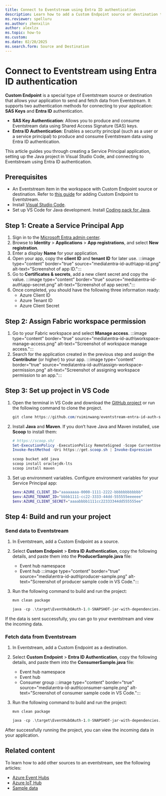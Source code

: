 ```yaml
---
title: Connect to Eventstream using Entra ID authentication
description: Learn how to add a Custom Endpoint source or destination to connect with an eventstream using Entra ID authentication.
ms.reviewer: spelluru
ms.author: zhenxilin
author: alexlzx
ms.topic: how-to
ms.custom:
ms.date: 02/20/2025
ms.search.form: Source and Destination
---
```


# Connect to Eventstream using Entra ID authentication

**Custom Endpoint** is a special type of Eventstream source or destination that allows your application to send and fetch data from Eventstream. It supports two authentication methods for connecting to your application: **SAS Keys** and **Entra ID** authentication.

* **SAS Key Authentication**: Allows you to produce and consume Eventstream data using Shared Access Signature (SAS) keys.
* **Entra ID Authentication**: Enables a security principal (such as a user or a service principal) to produce and consume Eventstream data using Entra ID authentication.

This article guides you through creating a Service Principal application, setting up the Java project in Visual Studio Code, and connecting to Eventstream using Entra ID authentication.

## Prerequisites

* An Eventstream item in the workspace with Custom Endpoint source or destination. Refer to [this guide](/add-source-custom-app.md) for adding Custom Endpoint to Eventstream.
* Install [Visual Studio Code](https://code.visualstudio.com/Download).
* Set up VS Code for Java development. Install [Coding pack for Java](https://code.visualstudio.com/docs/java/java-tutorial).

## Step 1: Create a Service Principal App

1. Sign in to the [Microsoft Entra admin center](https://entra.microsoft.com/).
2. Browse to **Identity** > **Applications** > **App registrations**, and select **New registration**.
3. Enter a display **Name** for your application.
4. Open your app, copy the **client ID** and **tenant ID** for later use.
   :::image type="content" border="true" source="media\entra-id-auth\app-id.png" alt-text="Screenshot of app ID.":::
5. Go to **Certificates & secrets**, add a new client secret and copy the value.
   :::image type="content" border="true" source="media\entra-id-auth\app-secret.png" alt-text="Screenshot of app secret.":::
6. Once completed, you should have the following three information ready:
   * Azure Client ID
   * Azure Tenant ID
   * Azure Client Secret

## Step 2: Assign Fabric workspace permission

1. Go to your Fabric workspace and select **Manage access**.
   :::image type="content" border="true" source="media\entra-id-auth\workspace-manage-access.png" alt-text="Screenshot of workspace manage access.":::
2. Search for the application created in the previous step and assign the **Contributor** (or higher) to your app.
   :::image type="content" border="true" source="media\entra-id-auth\assign-workspace-permission.png" alt-text="Screenshot of assigning workspace permission to an app.":::

## Step 3: Set up project in VS Code

1. Open the terminal in VS Code and download the [GitHub project](https://github.com/ruiminwang/eventstream-entra-id-auth-samples) or run the following command to clone the project.

   ```powershell
   git clone https://github.com/ruiminwang/eventstream-entra-id-auth-samples.git
   ```

2. Install **Java** and **Maven**. If you don’t have Java and Maven installed, use **Scoop** to install them:

   ``` powershell
   # https://scoop.sh/
   Set-ExecutionPolicy -ExecutionPolicy RemoteSigned -Scope CurrentUser
   Invoke-RestMethod -Uri https://get.scoop.sh | Invoke-Expression
    
   scoop bucket add java
   scoop install oraclejdk-lts
   scoop install maven
   ```

3. Set up environment variables. Configure environment variables for your Service Principal app:

   ``` powershell
   $env:AZURE_CLIENT_ID="aaaaaaaa-0000-1111-2222-bbbbbbbbbbbb"
   $env:AZURE_TENANT_ID="bbbb1111-cc22-3333-44dd-555555eeeeee"
   $env:AZURE_CLIENT_SECRET="aaaabbbb1111cc22333344dd555555ee"
   ```

## Step 4: Build and run your project

### Send data to Eventstream

1. In Eventstream, add a Custom Endpoint as a source.
1. Select **Custom Endpoint** > **Entra ID Authentication**, copy the following details, and paste them into the **ProducerSample.java** file:
   * Event hub namespace
   * Event hub
   :::image type="content" border="true" source="media\entra-id-auth\producer-sample.png" alt-text="Screenshot of producer sample code in VS Code.":::
1. Run the following command to build and run the project:

   ``` powershell
   mvn clean package

   java -cp .\target\EventHubOAuth-1.0-SNAPSHOT-jar-with-dependencies.jar com.microsoft.ProducerSample
   ```

If the data is sent successfully, you can go to your eventstream and view the incoming data.

### Fetch data from Eventstream

1. In Eventstream, add a Custom Endpoint as a destination.
1. Select **Custom Endpoint** > **Entra ID Authentication**, copy the following details, and paste them into the **ConsumerSample.java** file:
   * Event hub namespace
   * Event hub
   * Consumer group
   :::image type="content" border="true" source="media\entra-id-auth\consumer-sample.png" alt-text="Screenshot of consumer sample code in VS Code.":::
1. Run the following command to build and run the project:

   ``` powershell
   mvn clean package
   
   java -cp .\target\EventHubOAuth-1.0-SNAPSHOT-jar-with-dependencies.jar com.microsoft.ConsumerSample
   ```

After successfully running the project, you can view the incoming data in your application.

## Related content

To learn how to add other sources to an eventstream, see the following articles:

* [Azure Event Hubs](add-source-azure-event-hubs.md)
* [Azure IoT Hub](add-source-azure-iot-hub.md)
* [Sample data](add-source-sample-data.md)
